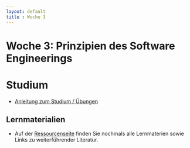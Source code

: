 ```yaml
---
layout: default
title : Woche 3
---
```


# Woche 3: Prinzipien des Software Engineerings

# Studium

* [Anleitung zum Studium / Übungen](guide.html)

## Lernmaterialien
* Auf der [Ressourcenseite](resources.html) finden Sie nochmals alle Lernmaterien sowie Links zu weiterführender Literatur. 

